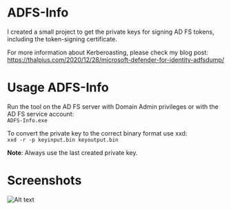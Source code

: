 # ADFS-Info

I created a small project to get the private keys for signing AD FS tokens, including the token-signing certificate.

For more information about Kerberoasting, please check my blog post:  
https://thalpius.com/2020/12/28/microsoft-defender-for-identity-adfsdump/

# Usage ADFS-Info
Run the tool on the AD FS server with Domain Admin privileges or with the AD FS service account:  
```ADFS-Info.exe```

To convert the private key to the correct binary format use xxd:  
```xxd -r -p keyinput.bin keyoutput.bin```

**Note**: Always use the last created private key.

# Screenshots

![Alt text](/Screenshots/ADFSInfo01.jpg?raw=true "ADFS Info")
